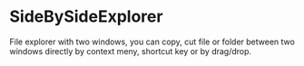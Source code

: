 # SideBySideExplorer
File explorer with two windows, you can copy, cut file or folder between two windows directly by context meny, shortcut key or by drag/drop.
